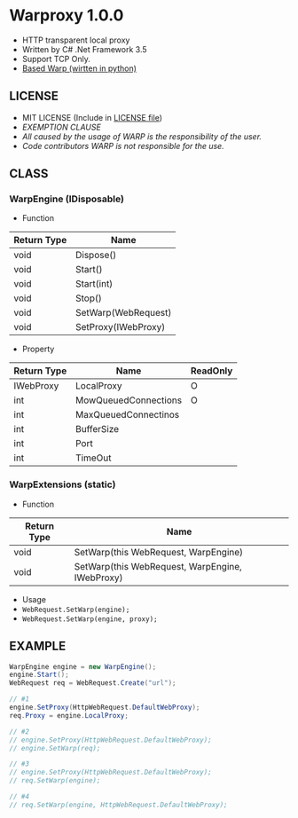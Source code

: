# Warproxy 1.0.0
* HTTP transparent local proxy
* Written by C# .Net Framework 3.5
* Support TCP Only.
* [Based Warp (wirtten in python)](https://github.com/devunt/warp)


## LICENSE
* MIT LICENSE (Include in [LICENSE file](/LICENSE))
* *EXEMPTION CLAUSE*
 * *All caused by the usage of WARP is the responsibility of the user.*
 * *Code contributors WARP is not responsible for the use.*

## CLASS
### WarpEngine (IDisposable)
* Function

|Return Type|Name|
|---|---|
|void|Dispose()
|void|Start()
|void|Start(int)
|void|Stop()
|void|SetWarp(WebRequest)
|void|SetProxy(IWebProxy)


* Property

|Return Type|Name|ReadOnly|
|---|---|---|
|IWebProxy|LocalProxy|O|
|int|MowQueuedConnections|O|
|int|MaxQueuedConnectinos||
|int|BufferSize||
|int|Port||
|int|TimeOut|||

### WarpExtensions (static)
* Function

|Return Type|Name|
|---|---|
|void|SetWarp(this WebRequest, WarpEngine)|
|void|SetWarp(this WebRequest, WarpEngine, IWebProxy)|


* Usage
 * `WebRequest.SetWarp(engine);`
 * `WebRequest.SetWarp(engine, proxy);`

## EXAMPLE
```cs
WarpEngine engine = new WarpEngine();
engine.Start();
WebRequest req = WebRequest.Create("url");

// #1
engine.SetProxy(HttpWebRequest.DefaultWebProxy);
req.Proxy = engine.LocalProxy;

// #2
// engine.SetProxy(HttpWebRequest.DefaultWebProxy);
// engine.SetWarp(req);

// #3
// engine.SetProxy(HttpWebRequest.DefaultWebProxy);
// req.SetWarp(engine);

// #4
// req.SetWarp(engine, HttpWebRequest.DefaultWebProxy);
```
